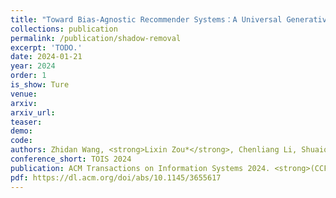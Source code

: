 ```yaml
---    
title: "Toward Bias-Agnostic Recommender Systems：A Universal Generative Framework"
collections: publication
permalink: /publication/shadow-removal
excerpt: 'TODO.'
date: 2024-01-21
year: 2024
order: 1
is_show: Ture
venue: 
arxiv: 
arxiv_url: 
teaser: 
demo: 
code: 
authors: Zhidan Wang, <strong>Lixin Zou*</strong>, Chenliang Li, Shuaiqiang Wang, Xu Chen, Dawei Yin, Weidong Liu (*Corresponding Author)
conference_short: TOIS 2024
publication: ACM Transactions on Information Systems 2024. <strong>(CCF-A)</strong>
pdf: https://dl.acm.org/doi/abs/10.1145/3655617
---
```


